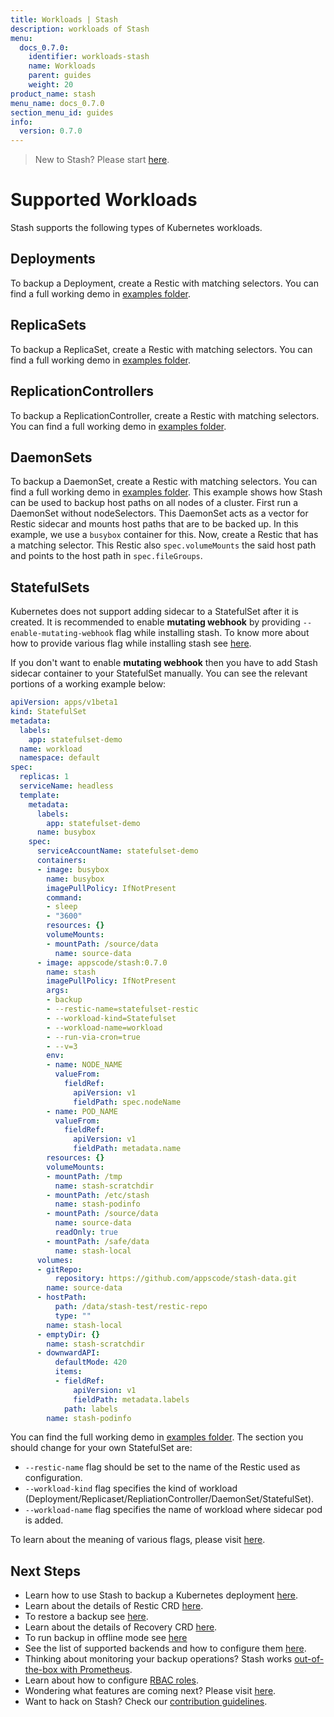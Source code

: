 ```yaml
---
title: Workloads | Stash
description: workloads of Stash
menu:
  docs_0.7.0:
    identifier: workloads-stash
    name: Workloads
    parent: guides
    weight: 20
product_name: stash
menu_name: docs_0.7.0
section_menu_id: guides
info:
  version: 0.7.0
---
```


> New to Stash? Please start [here](/docs/0.7.0/concepts/README).

# Supported Workloads

Stash supports the following types of Kubernetes workloads.

## Deployments
To backup a Deployment, create a Restic with matching selectors. You can find a full working demo in [examples folder](/docs/0.7.0/examples/workloads/deployment.yaml).

## ReplicaSets
To backup a ReplicaSet, create a Restic with matching selectors. You can find a full working demo in [examples folder](/docs/0.7.0/examples/workloads/replicaset.yaml).

## ReplicationControllers
To backup a ReplicationController, create a Restic with matching selectors. You can find a full working demo in [examples folder](/docs/0.7.0/examples/workloads/rc.yaml).

## DaemonSets
To backup a DaemonSet, create a Restic with matching selectors. You can find a full working demo in [examples folder](/docs/0.7.0/examples/workloads/daemonset.yaml). This example shows how Stash can be used to backup host paths on all nodes of a cluster. First run a DaemonSet without nodeSelectors. This DaemonSet acts as a vector for Restic sidecar and mounts host paths that are to be backed up. In this example, we use a `busybox` container for this. Now, create a Restic that has a matching selector. This Restic also `spec.volumeMounts` the said host path and points to the host path in `spec.fileGroups`.

## StatefulSets
Kubernetes does not support adding sidecar to a StatefulSet after it is created. It is recommended to enable **mutating webhook** by providing `--enable-mutating-webhook` flag while installing stash. To know more about how to provide various flag while installing stash see [here](/docs/0.7.0/setup/install#customizing-installer).

If you don't want to enable **mutating webhook** then you have to add Stash sidecar container to your StatefulSet manually. You can see the relevant portions of a working example below:

```yaml
apiVersion: apps/v1beta1
kind: StatefulSet
metadata:
  labels:
    app: statefulset-demo
  name: workload
  namespace: default
spec:
  replicas: 1
  serviceName: headless
  template:
    metadata:
      labels:
        app: statefulset-demo
      name: busybox
    spec:
      serviceAccountName: statefulset-demo
      containers:
      - image: busybox
        name: busybox
        imagePullPolicy: IfNotPresent
        command:
        - sleep
        - "3600"
        resources: {}
        volumeMounts:
        - mountPath: /source/data
          name: source-data
      - image: appscode/stash:0.7.0
        name: stash
        imagePullPolicy: IfNotPresent
        args:
        - backup
        - --restic-name=statefulset-restic
        - --workload-kind=Statefulset
        - --workload-name=workload
        - --run-via-cron=true
        - --v=3
        env:
        - name: NODE_NAME
          valueFrom:
            fieldRef:
              apiVersion: v1
              fieldPath: spec.nodeName
        - name: POD_NAME
          valueFrom:
            fieldRef:
              apiVersion: v1
              fieldPath: metadata.name
        resources: {}
        volumeMounts:
        - mountPath: /tmp
          name: stash-scratchdir
        - mountPath: /etc/stash
          name: stash-podinfo
        - mountPath: /source/data
          name: source-data
          readOnly: true
        - mountPath: /safe/data
          name: stash-local
      volumes:
      - gitRepo:
          repository: https://github.com/appscode/stash-data.git
        name: source-data
      - hostPath:
          path: /data/stash-test/restic-repo
          type: ""
        name: stash-local
      - emptyDir: {}
        name: stash-scratchdir
      - downwardAPI:
          defaultMode: 420
          items:
          - fieldRef:
              apiVersion: v1
              fieldPath: metadata.labels
            path: labels
        name: stash-podinfo
```

You can find the full working demo in [examples folder](/docs/0.7.0/examples/workloads/statefulset.yaml). The section you should change for your own StatefulSet are:

 - `--restic-name` flag should be set to the name of the Restic used as configuration.
 - `--workload-kind` flag specifies the kind of workload (Deployment/Replicaset/RepliationController/DaemonSet/StatefulSet).
 - `--workload-name` flag specifies the name of workload where sidecar pod is added.

To learn about the meaning of various flags, please visit [here](/docs/0.7.0/reference/stash_backup).

## Next Steps

- Learn how to use Stash to backup a Kubernetes deployment [here](/docs/0.7.0/guides/backup).
- Learn about the details of Restic CRD [here](/docs/0.7.0/concepts/crds/restic).
- To restore a backup see [here](/docs/0.7.0/guides/restore).
- Learn about the details of Recovery CRD [here](/docs/0.7.0/concepts/crds/recovery).
- To run backup in offline mode see [here](/docs/0.7.0/guides/offline_backup)
- See the list of supported backends and how to configure them [here](/docs/0.7.0/guides/backends).
- Thinking about monitoring your backup operations? Stash works [out-of-the-box with Prometheus](/docs/0.7.0/guides/monitoring).
- Learn about how to configure [RBAC roles](/docs/0.7.0/guides/rbac).
- Wondering what features are coming next? Please visit [here](/docs/0.7.0/roadmap).
- Want to hack on Stash? Check our [contribution guidelines](/docs/0.7.0/CONTRIBUTING).

